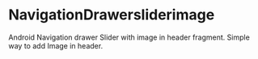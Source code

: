 # NavigationDrawersliderimage
Android Navigation drawer Slider with image in header fragment.
Simple way to add Image in header.
